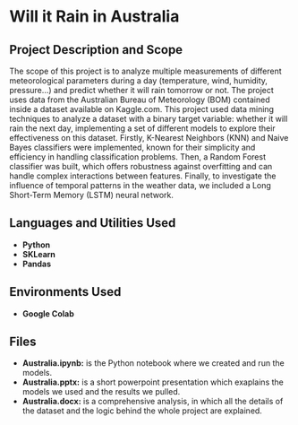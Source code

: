 <h1>Will it Rain in Australia</h1>

<h2>Project Description and Scope</h2>
The scope of this project is to analyze multiple measurements of different meteorological parameters  during a day (temperature, wind, humidity, pressure…) and predict whether it will rain tomorrow or not. The project uses data from the Australian Bureau of Meteorology (BOM) contained inside a dataset available on Kaggle.com. This project used data mining techniques to analyze a dataset with a binary target variable: whether it will rain the next day, implementing a set of different models to explore their effectiveness on this dataset. Firstly, K-Nearest Neighbors (KNN) and Naive Bayes classifiers were implemented, known for their simplicity and efficiency in handling classification problems. Then, a Random Forest classifier was built, which offers robustness against overfitting and can handle complex interactions between features. Finally, to investigate the influence of temporal patterns in the weather data, we included a Long Short-Term Memory (LSTM) neural network.
<br />

<h2>Languages and Utilities Used</h2>

- <b>Python</b> 
- <b>SKLearn</b>
- <b>Pandas</b>

<h2>Environments Used </h2>

- <b>Google Colab</b>

<h2>Files</h2>

- <b>Australia.ipynb:</b> is the Python notebook where we created and run the models.
- <b>Australia.pptx:</b> is a short powerpoint presentation which exaplains the models we used and the results we pulled.
- <b>Australia.docx:</b> is a comprehensive analysis, in which all the details of the dataset and the logic behind the whole project are explained.
<!--
 ```diff
- text in red
+ text in green
! text in orange
# text in gray
@@ text in purple (and bold)@@
```
--!>
